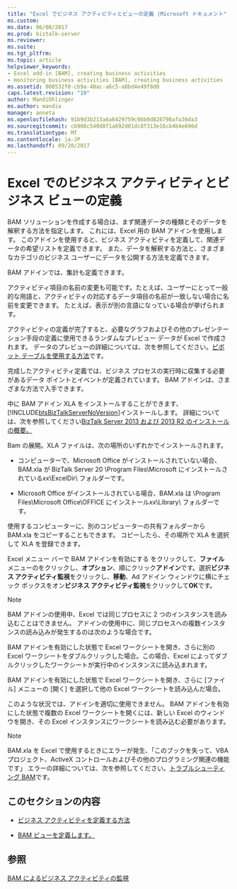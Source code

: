 ```yaml
---
title: "Excel でビジネス アクティビティとビューの定義 |Microsoft ドキュメント"
ms.custom: 
ms.date: 06/08/2017
ms.prod: biztalk-server
ms.reviewer: 
ms.suite: 
ms.tgt_pltfrm: 
ms.topic: article
helpviewer_keywords:
- Excel add-in [BAM], creating business activities
- monitoring business activities [BAM], creating business activities
ms.assetid: 000532f0-cb9a-40ac-a6c5-a8bd4e49f8d0
caps.latest.revision: "19"
author: MandiOhlinger
ms.author: mandia
manager: anneta
ms.openlocfilehash: 91b9d3b213a6a6429759c0bb0d826798afa36da3
ms.sourcegitcommit: cb908c540d8f1a692d01dc8f313e16cb4b4e696d
ms.translationtype: MT
ms.contentlocale: ja-JP
ms.lasthandoff: 09/20/2017
---
```

# <a name="defining-business-activities-and-views-in-excel"></a>Excel でのビジネス アクティビティとビジネス ビューの定義
BAM ソリューションを作成する場合は、まず関連データの種類とそのデータを解釈する方法を指定します。 これには、Excel 用の BAM アドインを使用します。 このアドインを使用すると、ビジネス アクティビティを定義して、関連データの希望リストを定義できます。 また、データを解釈する方法と、さまざまなカテゴリのビジネス ユーザーにデータを公開する方法を定義できます。  
  
 BAM アドインでは、集計も定義できます。  
  
 アクティビティ項目の名前の変更も可能です。たとえば、ユーザーにとって一般的な用語と、アクティビティの対応するデータ項目の名前が一致しない場合に名前を変更できます。 たとえば、表示が別の言語になっている場合が挙げられます。  
  
 アクティビティの定義が完了すると、必要なグラフおよびその他のプレゼンテーション手段の定義に使用できるランダムなプレビュー データが Excel で作成されます。 データのプレビューの詳細については、次を参照してください。[ピボット テーブルを使用する方法](../core/how-to-use-the-pivottable.md)です。  
  
 完成したアクティビティ定義では、ビジネス プロセスの実行時に収集する必要があるデータ ポイントとイベントが定義されています。 BAM アドインは、さまざまな方法で入手できます。  
  
 中に BAM アドイン XLA をインストールすることができます、[!INCLUDE[btsBizTalkServerNoVersion](../includes/btsbiztalkservernoversion-md.md)]インストールします。 詳細については、次を参照してください[BizTalk Server 2013 および 2013 R2 のインストールの概要。](http://msdn.microsoft.com/library/8041926c-cfc9-4eaf-9c28-a2c6e8015bc5)  
  
 Bam の展開。XLA ファイルは、次の場所のいずれかでインストールされます。  
  
-   コンピューターで、Microsoft Office がインストールされていない場合、BAM.xla が BizTalk Server 20 \Program Files\Microsoft にインストールされている*xx*\ExcelDir\ フォルダーです。  
  
-   Microsoft Office がインストールされている場合、BAM.xla は \Program Files\Microsoft Office\OFFICE にインストール*xx*\Library\ フォルダーです。  
  
 使用するコンピューターに、別のコンピューターの共有フォルダーから BAM.xla をコピーすることもできます。 コピーしたら、その場所で XLA を選択して XLA を登録できます。  
  
 Excel メニュー バーで BAM アドインを有効にする をクリックして、**ファイル** メニューのをクリックし、**オプション**、順にクリック**アドイン**です。選択**ビジネス アクティビティ監視**をクリックし、**移動**、Ad アドイン ウィンドウに横にチェック ボックスをオン**ビジネス アクティビティ監視**をクリックして**OK**です。  
  
> [!NOTE]
>  BAM アドインの使用中、Excel では同じプロセスに 2 つのインスタンスを読み込むことはできません。  アドインの使用中に、同じプロセスへの複数インスタンスの読み込みが発生するのは次のような場合です。  
>   
>  BAM アドインを有効にした状態で Excel ワークシートを開き、さらに別の Excel ワークシートをダブルクリックした場合。この場合、Excel によってダブルクリックしたワークシートが実行中のインスタンスに読み込まれます。  
>   
>  BAM アドインを有効にした状態で Excel ワークシートを開き、さらに [ファイル] メニューの [開く] を選択して他の Excel ワークシートを読み込んだ場合。  
  
 このような状況では、アドインを適切に使用できません。 BAM アドインを有効にした状態で複数の Excel ワークシートを開くには、新しい Excel のウィンドウを開き、その Excel インスタンスにワークシートを読み込む必要があります。  
  
> [!NOTE]
>  BAM.xla を Excel で使用するときにエラーが発生、「このブックを失って、VBA プロジェクト、ActiveX コントロールおよびその他のプログラミング関連の機能です」 エラーの詳細については、次を参照してください。[トラブルシューティング BAM](../core/troubleshooting-bam.md)です。  
  
## <a name="in-this-section"></a>このセクションの内容  
  
-   [ビジネス アクティビティを定義する方法](../core/how-to-define-a-business-activity.md)  
  
-   [BAM ビューを定義します。](../core/defining-a-bam-view.md)  
  
## <a name="see-also"></a>参照  
 [BAM によるビジネス アクティビティの監視](../core/monitoring-business-activities-with-bam.md)